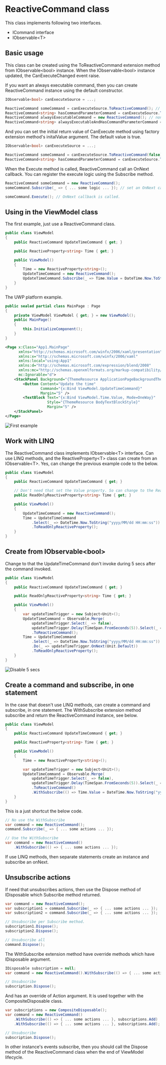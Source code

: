 # ReactiveCommand class

This class implements following two interfaces.
- ICommand interface
- IObservable&lt;T&gt;

## Basic usage

This class can be created using the ToReactiveCommand extension method from IObservable&lt;bool&gt; instance.
When the IObservable&lt;bool&gt; instance updated, the CanExecuteChanged event raise.

If you want an always executable command, then you can create ReactiveCommand instance using the default constructor.

```cs
IObservable<bool> canExecuteSource = ...;

ReactiveCommand someCommand = canExecuteSource.ToReactiveCommand(); // non command parameter version.
ReactiveCommand<string> hasCommandParameterCommand = canExecuteSource.ToReactiveCommand<string>(); // has command parameter version
ReactiveCommand alwaysExecutableCommand = new ReactiveCommand(); // non command parameter and always can execute version.
ReactiveCommand<string> alwaysExecutableAndHasCommandParameterCommand = new ReactiveCommand<string>(); // has command parameter and always can execute version.
```

And you can set the initial return value of CanExecute method using factory extension method's initalValue argument.
The default value is true.

```cs
IObservable<bool> canExecuteSource = ...;

ReactiveCommand someCommand = canExecuteSource.ToReactiveCommand(false);
ReactiveCommand<string> hasCommandParameterCommand = canExecuteSource.ToReactiveCommand<string>(false);
```

When the Execute method is called, ReactiveCommand call an OnNext callback.
You can register the execute logic using the Subscribe method.

```cs
ReactiveCommand someCommand = new ReactiveCommand();
someCommand.Subscribe(_ => { ... some logic ... }); // set an OnNext callback

someCommand.Execute(); // OnNext callback is called.
```

## Using in the ViewModel class

The first example, just use a ReactiveCommand class.

```cs
public class ViewModel
{
    public ReactiveCommand UpdateTimeCommand { get; }

    public ReactiveProperty<string> Time { get; }

    public ViewModel()
    {
        Time = new ReactiveProperty<string>();
        UpdateTimeCommand = new ReactiveCommand();
        UpdateTimeCommand.Subscribe(_ => Time.Value = DateTime.Now.ToString("yyyy/MM/dd HH:mm:ss"));
    }
}
```

The UWP platform example.

```cs
public sealed partial class MainPage : Page
{
    private ViewModel ViewModel { get; } = new ViewModel();
    public MainPage()
    {
        this.InitializeComponent();
    }
}
```

```xml
<Page x:Class="App1.MainPage"
      xmlns="http://schemas.microsoft.com/winfx/2006/xaml/presentation"
      xmlns:x="http://schemas.microsoft.com/winfx/2006/xaml"
      xmlns:local="using:App1"
      xmlns:d="http://schemas.microsoft.com/expression/blend/2008"
      xmlns:mc="http://schemas.openxmlformats.org/markup-compatibility/2006"
      mc:Ignorable="d">
    <StackPanel Background="{ThemeResource ApplicationPageBackgroundThemeBrush}">
        <Button Content="Update the time"
                Command="{x:Bind ViewModel.UpdateTimeCommand}"
                Margin="5" />
        <TextBlock Text="{x:Bind ViewModel.Time.Value, Mode=OneWay}"
                   Style="{ThemeResource BodyTextBlockStyle}"
                   Margin="5" />
    </StackPanel>
</Page>
```

![First example](images/reactivecommand-firstexample.gif)

## Work with LINQ

The ReactiveCommand class implements IObservable&lt;T&gt; interface. 
Can use LINQ methods, and the ReactiveProperty&lt;T&gt; class can create from an IObservable&lt;T&gt;.
Yes, can change the previous example code to the below.

```cs
public class ViewModel
{
    public ReactiveCommand UpdateTimeCommand { get; }

    // Don't need that set the Value property. So can change to the ReadOnlyReactiveProperty.
    public ReadOnlyReactiveProperty<string> Time { get; }

    public ViewModel()
    {
        UpdateTimeCommand = new ReactiveCommand();
        Time = UpdateTimeCommand
            .Select(_ => DateTime.Now.ToString("yyyy/MM/dd HH:mm:ss"))
            .ToReadOnlyReactiveProperty();
    }
}
```

## Create from IObservable&lt;bool&gt;

Change to that the UpdateTimeCommand don't invoke during 5 secs after the command invoked.

```cs
public class ViewModel
{
    public ReactiveCommand UpdateTimeCommand { get; }

    public ReadOnlyReactiveProperty<string> Time { get; }

    public ViewModel()
    {
        var updateTimeTrigger = new Subject<Unit>();
        UpdateTimeCommand = Observable.Merge(
            updateTimeTrigger.Select(_ => false),
            updateTimeTrigger.Delay(TimeSpan.FromSeconds(5)).Select(_ => true))
            .ToReactiveCommand();
        Time = UpdateTimeCommand
            .Select(_ => DateTime.Now.ToString("yyyy/MM/dd HH:mm:ss"))
            .Do(_ => updateTimeTrigger.OnNext(Unit.Default))
            .ToReadOnlyReactiveProperty();
    }
}
```

![Disable 5 secs](images/reactivecommand-disable5secs.gif)

## Create a command and subscribe, in one statement

In the case that doesn't use LINQ methods, can create a command and subscribe, in one statement.
The WithSubscribe extension method subscribe and return the ReactiveCommand instance, see below.

```cs
public class ViewModel
{
    public ReactiveCommand UpdateTimeCommand { get; }

    public ReactiveProperty<string> Time { get; }

    public ViewModel()
    {
        Time = new ReactiveProperty<string>();

        var updateTimeTrigger = new Subject<Unit>();
        UpdateTimeCommand = Observable.Merge(
            updateTimeTrigger.Select(_ => false),
            updateTimeTrigger.Delay(TimeSpan.FromSeconds(5)).Select(_ => true))
            .ToReactiveCommand()
            .WithSubscribe(() => Time.Value = DateTime.Now.ToString("yyyy/MM/dd HH:mm:ss")); // here
    }
}
```

This is a just shortcut the below code.

```cs
// No use the WithSubscribe
var command = new ReactiveCommand();
command.Subscribe(_ => { ... some actions ... });

// Use the WithSubscribe
var command = new ReactiveCommand()
    .WithSubscribe(() => { ... some actions ... });
```

If use LINQ methods, then separate statements create an instance and subscribe an onNext.

## Unsubscribe actions

If need that unsubscribes actions, then use the Dispose method of IDisposable which Subscribe method returned.

```cs
var command = new ReactiveCommand();
var subscription1 = command.Subscribe(_ => { ... some actions ... });
var subscription2 = command.Subscribe(_ => { ... some actions ... });

// Unsubscribe per Subscribe method.
subscription1.Dispose();
subscription2.Dispose();

// Unsubscribe all
command.Dispose();
```

The WithSubscribe extension method have override methods which have IDisposable argument.

```cs
IDisposable subscription = null;
var command = new ReactiveCommand().WithSubscribe(() => { ... some action ... }, out subscription);

// Unsubscribe
subscription.Dispose();
```

And has an override of Action<IDisposable> argument.
It is used together with the CompositeDisposable class.

```cs
var subscriptions = new CompositeDisposable();
var command = new ReactiveCommand()
    .WithSubscribe(() => { ... some actions ... }, subscriptions.Add)
    .WithSubscribe(() => { ... some actions ... }, subscriptions.Add);

// Unsubscribe
subscription.Dispose();
```

In other instance's events subscribe, then you should call the Dispose method of the ReactiveCommand class when the end of ViewModel lifecycle.
